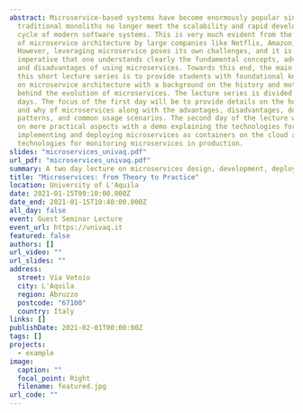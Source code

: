 ```yaml
---
abstract: Microservice-based systems have become enormously popular since
  traditional monoliths no longer meet the scalability and rapid development
  cycle of modern software systems. This is very much evident from the adoption
  of microservice architecture by large companies like Netflix, Amazon, etc.
  However, leveraging microservice poses its own challenges, and it is
  imperative that one understands clearly the fundamental concepts, advantages,
  and disadvantages of using microservices. Towards this end, the main goal of
  this short lecture series is to provide students with foundational knowledge
  on microservice architecture with a background on the history and motivation
  behind the evolution of microservices. The lecture series is divided into two
  days. The focus of the first day will be to provide details on the how, what,
  and why of microservices along with the advantages, disadvantages, design
  patterns, and common usage scenarios. The second day of the lecture will focus
  on more practical aspects with a demo explaining the technologies for
  implementing and deploying microservices as containers on the cloud and
  technologies for monitoring microservices in production.
slides: "microservices_univaq.pdf"
url_pdf: "microservices_univaq.pdf"
summary: A two day lecture on microservices design, development, deployment and monitoring
title: "Microservices: from Theory to Practice"
location: University of L'Aquila
date: 2021-01-15T09:10:00.000Z
date_end: 2021-01-15T10:40:00.000Z
all_day: false
event: Guest Seminar Lecture
event_url: https://univaq.it
featured: false
authors: []
url_video: ""
url_slides: ""
address:
  street: Via Vetoio
  city: L'Aquila
  region: Abruzzo
  postcode: "67100"
  country: Italy
links: []
publishDate: 2021-02-01T00:00:00Z
tags: []
projects:
  - example
image:
  caption: ""
  focal_point: Right
  filename: featured.jpg
url_code: ""
---
```

